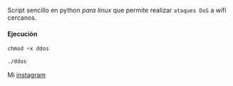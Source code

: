 Script sencillo en python *para linux* que permite realizar `ataques DoS` a wifi cercanos.

#### Ejecución

```css
chmod +x ddos
```

```css
./ddos
```




Mi [instagram](https://instagram.com/macim0_)
